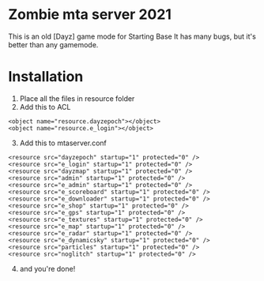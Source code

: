 # Zombie mta server 2021
This is an old [Dayz] game mode for Starting Base
It has many bugs, but it's better than any gamemode.

# Installation
1. Place all the files in resource folder
2. Add this to ACL
```
<object name="resource.dayzepoch"></object>
<object name="resource.e_login"></object>
```
3. Add this to mtaserver.conf
```
<resource src="dayzepoch" startup="1" protected="0" />
<resource src="e_login" startup="1" protected="0" />
<resource src="dayzmap" startup="1" protected="0" />
<resource src="admin" startup="1" protected="0" />
<resource src="e_admin" startup="1" protected="0" />
<resource src="e_scoreboard" startup="1" protected="0" />
<resource src="e_downloader" startup="1" protected="0" />
<resource src="e_shop" startup="1" protected="0" />
<resource src="e_gps" startup="1" protected="0" />
<resource src="e_textures" startup="1" protected="0" />
<resource src="e_map" startup="1" protected="0" />
<resource src="e_radar" startup="1" protected="0" />
<resource src="e_dynamicsky" startup="1" protected="0" />
<resource src="particles" startup="1" protected="0" />
<resource src="noglitch" startup="1" protected="0" />
```
4. and you're done!

